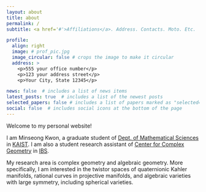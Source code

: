 ```yaml
---
layout: about
title: about
permalink: /
subtitle: <a href='#'>Affiliations</a>. Address. Contacts. Moto. Etc.

profile:
  align: right
  image: # prof_pic.jpg
  image_circular: false # crops the image to make it circular
  address: >
    <p>555 your office number</p>
    <p>123 your address street</p>
    <p>Your City, State 12345</p>

news: false  # includes a list of news items
latest_posts: true  # includes a list of the newest posts
selected_papers: false # includes a list of papers marked as "selected={true}"
social: false  # includes social icons at the bottom of the page
---
```


Welcome to my personal website!

I am Minseong Kwon, a graduate student of [Dept. of Mathematical Sciences](https://mathsci.kaist.ac.kr/) in [KAIST](https://www.kaist.ac.kr/). I am also a student research assistant of [Center for Complex Geometry](https://ccg.ibs.re.kr/) in [IBS](https://www.ibs.re.kr/eng.do).

My research area is complex geometry and algebraic geometry. More specifically, I am interested in the twistor spaces of quaternionic Kahler manifolds, rational curves in projective manifolds, and algebraic varieties with large symmetry, including spherical varieties.

